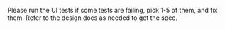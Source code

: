 Please run the UI tests if some tests are failing, pick 1-5 of them, and fix them. Refer to the design docs as needed to get the spec.
